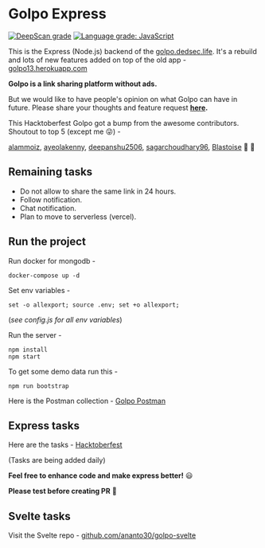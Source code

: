 # Golpo Express

[![DeepScan grade](https://deepscan.io/api/teams/15735/projects/18961/branches/477973/badge/grade.svg)](https://deepscan.io/dashboard#view=project&tid=15735&pid=18961&bid=477973)
[![Language grade: JavaScript](https://img.shields.io/lgtm/grade/javascript/g/Ananto30/golpo-express.svg?logo=lgtm&logoWidth=18)](https://lgtm.com/projects/g/Ananto30/golpo-express/context:javascript)

This is the Express (Node.js) backend of the [golpo.dedsec.life](https://golpo.dedsec.life). It's a rebuild and lots of new features added on top of the old app - [golpo13.herokuapp.com](http://golpo13.herokuapp.com/)

**Golpo is a link sharing platform without ads.**

But we would like to have people's opinion on what Golpo can have in future. Please share your thoughts and feature request **[here](https://github.com/Ananto30/golpo-express/discussions/categories/request-feature).**

This Hacktoberfest Golpo got a bump from the awesome contributors. Shoutout to top 5 (except me 😜) -

[alammoiz](https://github.com/alammoiz), [ayeolakenny](https://github.com/ayeolakenny), [deepanshu2506](https://github.com/deepanshu2506), [sagarchoudhary96](https://github.com/sagarchoudhary96), [Blastoise](https://github.com/Blastoise) 🙌 🚀

## Remaining tasks

*   Do not allow to share the same link in 24 hours.
*   Follow notification.
*   Chat notification.
*   Plan to move to serverless (vercel).

## Run the project

Run docker for mongodb -

```
docker-compose up -d
```

Set env variables -

```
set -o allexport; source .env; set +o allexport;
```

(*see config.js for all env variables*)

Run the server -

```
npm install
npm start
```

To get some demo data run this -

```
npm run bootstrap
```

Here is the Postman collection - [Golpo Postman](https://documenter.getpostman.com/view/3713915/UUy4d5aV)

## Express tasks

Here are the tasks - [Hacktoberfest](https://github.com/Ananto30/golpo-express/issues?q=is%3Aissue+is%3Aopen+label%3AHacktoberfest)

(Tasks are being added daily)

**Feel free to enhance code and make express better!** 😃

**Please test before creating PR** 🙏

## Svelte tasks

Visit the Svelte repo - [github.com/ananto30/golpo-svelte](https://github.com/Ananto30/golpo-svelte)

